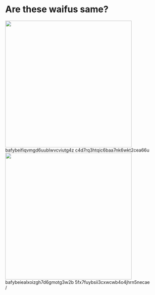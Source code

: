# Are these waifus same?

<div grid="~ cols-2 gap-2" m="t-2">
<div>

  <div>
    <img border="rounded" src="/bafybeifiqvmgd6uublwvcviutg4zc4d7rq3htqic6baa7nk6wkt2cea66u.png" width="400">
    bafybeifiqvmgd6uublwvcviutg4z
    c4d7rq3htqic6baa7nk6wkt2cea66u
  </div>

</div>

  <div>
    <img border="rounded" src="/bafybeiealxoizgh7d6gmotg3w2b5fx7fuybsii3cxwcwb4o4jhrn5necae.png" width="400">
    bafybeiealxoizgh7d6gmotg3w2b
    5fx7fuybsii3cxwcwb4o4jhrn5necae
  </div>
</div>
<div class="absolute right-5px bottom-5px">
<SlideCurrentNo /> / <SlidesTotal />
</div>

